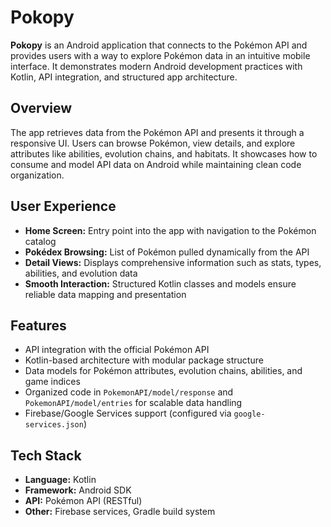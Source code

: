 # Pokopy

**Pokopy** is an Android application that connects to the Pokémon API and provides users with a way to explore Pokémon data in an intuitive mobile interface. It demonstrates modern Android development practices with Kotlin, API integration, and structured app architecture.

## Overview
The app retrieves data from the Pokémon API and presents it through a responsive UI. Users can browse Pokémon, view details, and explore attributes like abilities, evolution chains, and habitats. It showcases how to consume and model API data on Android while maintaining clean code organization.

## User Experience
- **Home Screen:** Entry point into the app with navigation to the Pokémon catalog  
- **Pokédex Browsing:** List of Pokémon pulled dynamically from the API  
- **Detail Views:** Displays comprehensive information such as stats, types, abilities, and evolution data  
- **Smooth Interaction:** Structured Kotlin classes and models ensure reliable data mapping and presentation  

## Features
- API integration with the official Pokémon API  
- Kotlin-based architecture with modular package structure  
- Data models for Pokémon attributes, evolution chains, abilities, and game indices  
- Organized code in `PokemonAPI/model/response` and `PokemonAPI/model/entries` for scalable data handling  
- Firebase/Google Services support (configured via `google-services.json`)  

## Tech Stack
- **Language:** Kotlin  
- **Framework:** Android SDK  
- **API:** Pokémon API (RESTful)  
- **Other:** Firebase services, Gradle build system  
